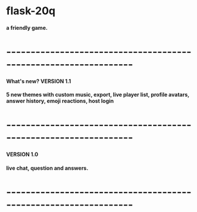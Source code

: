 # flask-20q
#### a friendly game.
# ----------------------------------------------------------------
#### What's new? VERSION 1.1
#### 5 new themes with custom music, export, live player list, profile avatars, answer history, emoji reactions, host login
# ----------------------------------------------------------------
#### VERSION 1.0
#### live chat, question and answers.
# ----------------------------------------------------------------